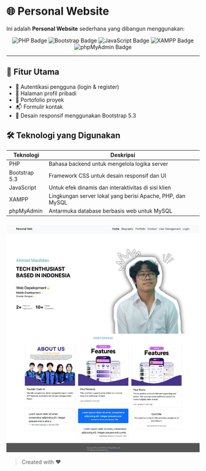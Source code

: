 # 🌐 Personal Website

Ini adalah **Personal Website** sederhana yang dibangun menggunakan:

<p align="center">
  <img src="https://img.shields.io/badge/PHP-777BB4?style=for-the-badge&logo=php&logoColor=white" alt="PHP Badge"/>
  <img src="https://img.shields.io/badge/Bootstrap-7952B3?style=for-the-badge&logo=bootstrap&logoColor=white" alt="Bootstrap Badge"/>
  <img src="https://img.shields.io/badge/JavaScript-F7DF1E?style=for-the-badge&logo=javascript&logoColor=black" alt="JavaScript Badge"/>
  <img src="https://img.shields.io/badge/XAMPP-FB7A24?style=for-the-badge&logo=apache&logoColor=white" alt="XAMPP Badge"/>
  <img src="https://img.shields.io/badge/phpMyAdmin-6C78AF?style=for-the-badge&logo=phpmyadmin&logoColor=white" alt="phpMyAdmin Badge"/>
</p>

---

## 🚀 Fitur Utama

- 🔐 Autentikasi pengguna (login & register)
- 👤 Halaman profil pribadi
- 📝 Portofolio proyek
- 📬 Formulir kontak
- 🎨 Desain responsif menggunakan Bootstrap 5.3

## 🛠️ Teknologi yang Digunakan

| Teknologi     | Deskripsi                                      |
|---------------|------------------------------------------------|
| PHP           | Bahasa backend untuk mengelola logika server   |
| Bootstrap 5.3 | Framework CSS untuk desain responsif dan UI    |
| JavaScript    | Untuk efek dinamis dan interaktivitas di sisi klien |
| XAMPP         | Lingkungan server lokal yang berisi Apache, PHP, dan MySQL |
| phpMyAdmin    | Antarmuka database berbasis web untuk MySQL    |

###

![imaghe alt](https://github.com/AhmdMaulidan/personal-web/blob/35abb829e2d009dd0511c0dc58f359d90371e528/Tampilan.png)


> Created with ❤️



